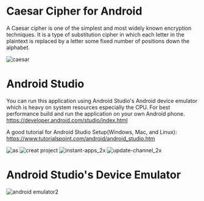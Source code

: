 # Caesar Cipher for Android
 A Caesar cipher is one of the simplest and most widely known encryption techniques. It is a type of substitution cipher in which each letter in the plaintext is replaced by a letter some fixed number of positions down the alphabet.
 
![caesar](https://user-images.githubusercontent.com/18353476/28398506-5587348c-6cbc-11e7-892b-705dfe4a9ef5.png)

# Android Studio
You can run this application using Android Studio's Android device emulator which is heavy on system resources especially the CPU. For best performance build and run the application on your own Android phone.
https://developer.android.com/studio/index.html

A good tutorial for Android Studio Setup(Windows, Mac, and Linux): https://www.tutorialspoint.com/android/android_studio.htm

![as](https://user-images.githubusercontent.com/18353476/28494127-6da78c40-6eda-11e7-8fa0-d77a5294b193.png)
![creat project](https://user-images.githubusercontent.com/18353476/28494097-63a0df68-6ed9-11e7-929e-3eba9a3f6700.png)
![instant-apps_2x](https://user-images.githubusercontent.com/18353476/28494126-680f3a4e-6eda-11e7-9235-0cd1b4bdf408.png)
![update-channel_2x](https://user-images.githubusercontent.com/18353476/28494098-68114d94-6ed9-11e7-87d2-3c0c30e866ac.png)

# Android Studio's Device Emulator
![android emulator2](https://user-images.githubusercontent.com/18353476/28433670-58d94f64-6d41-11e7-908c-c6a48d7b75a1.gif)
